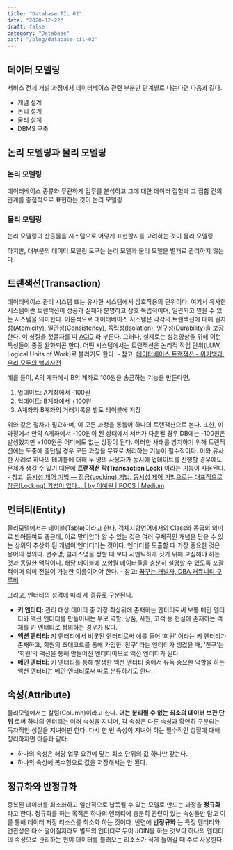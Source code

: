 ```yaml
---
title: "Database TIL 02"
date: "2020-12-22"
draft: false
category: "Database"
path: "/blog/database-til-02"
---
```


## 데이터 모델링

서비스 전체 개발 과정에서 데이터베이스 관련 부분만 단계별로 나눈다면 다음과 같다.

- 개념 설계
- 논리 설계
- 물리 설계
- DBMS 구축

## 논리 모델링과 물리 모델링

### 논리 모델링

데이터베이스 종류와 무관하게 업무를 분석하고 그에 대한 데이터 집합과 그 집합 간의 관계를 중점적으로 표현하는 것이 논리 모델링

### 물리 모델링

논리 모델링의 산출물을 시스템으로 어떻게 표현할지를 고려하는 것이 물리 모델링

하지만, 대부분의 데이터 모델링 도구는 논리 모델과 물리 모델을 별개로 관리하지 않는다.

## 트랜잭션(Transaction)

데이터베이스 관리 시스템 또는 유사한 시스템에서 상호작용의 단위이다. 여기서 유사한 시스템이란 트랜잭션이 성공과 실패가 분명하고 상호 독립적이며, 일관되고 믿을 수 있는 시스템을 의미한다.
이론적으로 데이터베이스 시스템은 각각의 트랜잭션에 대해 원자성(Atomicity), 일관성(Consistency), 독립성(Isolation), 영구성(Durability)을 보장한다. 이 성질을 첫글자를 따 [ACID](https://ko.wikipedia.org/wiki/ACID) 라 부른다. 그러나, 실제로는 성능향상을 위해 이런 특성들이 종종 완화되곤 한다.
어떤 시스템에서는 트랜잭션은 논리적 작업 단위(LUW, Logical Units of Work)로 불리기도 한다. - 참고: [데이터베이스 트랜잭션 - 위키백과, 우리 모두의 백과사전](https://ko.wikipedia.org/wiki/%EB%8D%B0%EC%9D%B4%ED%84%B0%EB%B2%A0%EC%9D%B4%EC%8A%A4_%ED%8A%B8%EB%9E%9C%EC%9E%AD%EC%85%98)

예를 들어, A의 계좌에서 B의 계좌로 100원을 송금하는 기능을 만든다면,

1. 업데이트: A계좌에서 -100원
2. 업데이트: B계좌에서 +100원
3. A계좌와 B계좌의 거래기록을 별도 테이블에 저장

위와 같은 절차가 필요하며, 이 모든 과정을 통틀어 하나의 트랜잭션으로 본다. 또한, 이 과정에서 만약 A계좌에서 -100원이 된 상태에서 서버가 다운될 경우 DB에는 -100원은 발생했지만 +100원은 어디에도 없는 상황이 된다. 이러한 사태를 방지하기 위해 트랜잭션에는 도중에 중단될 경우 모든 과정을 무효로 처리하는 기능이 필수적이다.
이와 유사한 사례로 하나의 테이블에 대해 두 명의 사용자가 동시에 업데이트를 진행할 경우에도 문제가 생길 수 있기 때문에 **트랜잭션 락(Transaction Lock)** 이라는 기능이 사용된다. - 참고: [동시성 제어 기법 — 잠금(Locking) 기법. 동시성 제어 기법으로는 대표적으로 잠금(Locking) 기법이 있다… | by 이예원 | POCS | Medium](https://medium.com/pocs/%EB%8F%99%EC%8B%9C%EC%84%B1-%EC%A0%9C%EC%96%B4-%EA%B8%B0%EB%B2%95-%EC%9E%A0%EA%B8%88-locking-%EA%B8%B0%EB%B2%95-319bd0e6a68a)

## 엔터티(Entity)

물리모델에서는 테이블(Table)이라고 한다. 객체지향언어에서의 Class와 동급의 의미로 받아들여도 좋은데, 이로 말미암아 알 수 있는 것은 여러 구체적인 개념을 담을 수 있는 상위의 추상화 된 개념이 엔터티라는 것이다.
엔터티를 도출할 때 가장 중요한 것은 용어의 정의다. 변수명, 클래스명을 정할 때 보다 시멘틱하게 짓기 위해 고심해야 하는 것과 동일한 맥락이다. 해당 테이블에 포함될 데이터들을 충분히 설명할 수 있도록 포괄적이며 의미 전달이 가능한 이름이어야 한다. - 참고: [꿈꾸는 개발자, DBA 커뮤니티 구루비](http://www.gurubee.net/lecture/4180)

그리고, 엔터티의 성격에 따라 세 종류로 구분된다.

- **키 엔터티:** 관리 대상 데이터 중 가장 최상위에 존재하는 엔터티로써 보통 메인 엔터티와 액션 엔터티를 만들어내는 부모 역할. 상품, 사원, 고객 등 현실에 존재하는 객체를 키 엔터티로 정의하는 경우가 많다.
- **액션 엔터티:** 키 엔터티에서 비롯된 엔터티로써 예를 들어 ‘회원’ 이라는 키 엔터티가 존재하고, 회원의 초대코드를 통해 가입한 ‘친구’ 라는 엔터티가 생겼을 때, ‘친구’는 ‘회원’의 액션을 통해 만들어진 엔터티이므로 액션 엔터티가 된다.
- **메인 엔터티:** 키 엔터티를 통해 발생한 액션 엔터티 중에서 유독 중요한 역할을 하는 액션 엔터티는 메인 엔터티로써 따로 분류하기도 한다.

## 속성(Attribute)

물리모델에서는 칼럼(Column)이라고 한다. **더는 분리될 수 없는 최소의 데이터 보관 단위** 로써 하나의 엔터티는 여러 속성을 지니며, 각 속성은 다른 속성과 확연히 구분되는 독자적인 성질을 지녀야만 한다.
다시 한 번 속성이 지녀야 하는 필수적인 성질에 대해 정리하자면 다음과 같다.

- 하나의 속성은 해당 업무 요건에 맞는 최소 단위의 값 하나만 갖는다.
- 하나의 속성에 복수형으로 값을 저장해서는 안 된다.

## 정규화와 반정규화

중복된 데이터를 최소화하고 일반적으로 납득될 수 있는 모델로 만드는 과정을 **정규화** 라고 한다. 정규화를 하는 목적은 하나의 엔터티에 충분히 관련이 있는 속성들만 담고 이를 통해 데이터 저장 리소스를 최소화 하는 것이다.
반면에 **반정규화** 는 특정 엔터티와 연관성은 다소 떨어질지라도 별도의 엔터티로 두어 JOIN을 하는 것보다 하나의 엔터티의 속성으로 관리하는 편이 데이터를 불러오는 리소스가 적게 들어갈 때 주로 사용한다.
